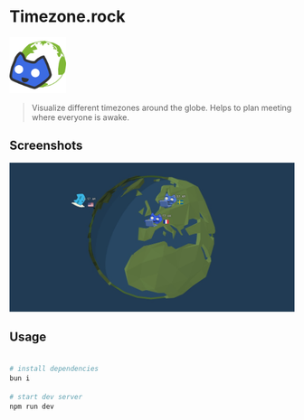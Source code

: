 # Timezone.rock

<img src="./packages/app/public/icon.svg" width="100px"/>





> Visualize different timezones around the globe. Helps to plan meeting where everyone is awake.


## Screenshots

![screenshot](./packages/app/public/preview-1200x630.jpg)

## Usage

```sh

# install dependencies
bun i

# start dev server
npm run dev
```

